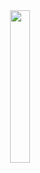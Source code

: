 <div align="center">
    <img src="https://raw.githubusercontent.com/0xTaoDev/jupiter-python-sdk/main/images/jupiter-python-sdk-banner" width="25%" height="25%">
</div>